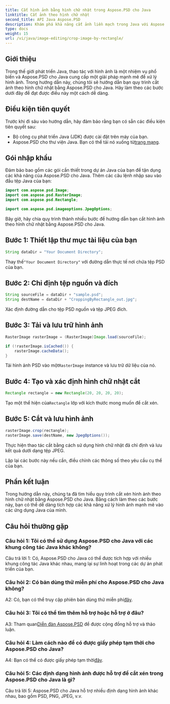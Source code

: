 ```yaml
---
title: Cắt hình ảnh bằng hình chữ nhật trong Aspose.PSD cho Java
linktitle: Cắt ảnh theo hình chữ nhật
second_title: API Java Aspose.PSD
description: Khám phá khả năng cắt ảnh liền mạch trong Java với Aspose.PSD. Làm theo hướng dẫn từng bước của chúng tôi để cắt ảnh dễ dàng bằng Aspose.PSD cho Java.
type: docs
weight: 15
url: /vi/java/image-editing/crop-image-by-rectangle/
---
```

## Giới thiệu

Trong thế giới phát triển Java, thao tác với hình ảnh là một nhiệm vụ phổ biến và Aspose.PSD cho Java cung cấp một giải pháp mạnh mẽ để xử lý hình ảnh. Trong hướng dẫn này, chúng tôi sẽ hướng dẫn bạn quy trình cắt ảnh theo hình chữ nhật bằng Aspose.PSD cho Java. Hãy làm theo các bước dưới đây để đạt được điều này một cách dễ dàng.

## Điều kiện tiên quyết

Trước khi đi sâu vào hướng dẫn, hãy đảm bảo rằng bạn có sẵn các điều kiện tiên quyết sau:

- Bộ công cụ phát triển Java (JDK) được cài đặt trên máy của bạn.
-  Aspose.PSD cho thư viện Java. Bạn có thể tải nó xuống từ[trang mạng](https://releases.aspose.com/psd/java/).

## Gói nhập khẩu

Đảm bảo bao gồm các gói cần thiết trong dự án Java của bạn để tận dụng các khả năng của Aspose.PSD cho Java. Thêm các câu lệnh nhập sau vào đầu tệp Java của bạn:

```java
import com.aspose.psd.Image;
import com.aspose.psd.RasterImage;
import com.aspose.psd.Rectangle;

import com.aspose.psd.imageoptions.JpegOptions;
```

Bây giờ, hãy chia quy trình thành nhiều bước để hướng dẫn bạn cắt hình ảnh theo hình chữ nhật bằng Aspose.PSD cho Java.

## Bước 1: Thiết lập thư mục tài liệu của bạn

```java
String dataDir = "Your Document Directory";
```

 Thay thế`"Your Document Directory"` với đường dẫn thực tế nơi chứa tệp PSD của bạn.

## Bước 2: Chỉ định tệp nguồn và đích

```java
String sourceFile = dataDir + "sample.psd";
String destName = dataDir + "CroppingByRectangle_out.jpg";
```

Xác định đường dẫn cho tệp PSD nguồn và tệp JPEG đích.

## Bước 3: Tải và lưu trữ hình ảnh

```java
RasterImage rasterImage = (RasterImage)Image.load(sourceFile);

if (!rasterImage.isCached()) {
    rasterImage.cacheData();
}
```

 Tải hình ảnh PSD vào một`RasterImage` instance và lưu trữ dữ liệu của nó.

## Bước 4: Tạo và xác định hình chữ nhật cắt

```java
Rectangle rectangle = new Rectangle(20, 20, 20, 20);
```

 Tạo một thể hiện của`Rectangle` lớp với kích thước mong muốn để cắt xén.

## Bước 5: Cắt và lưu hình ảnh

```java
rasterImage.crop(rectangle);
rasterImage.save(destName, new JpegOptions());
```

Thực hiện thao tác cắt bằng cách sử dụng hình chữ nhật đã chỉ định và lưu kết quả dưới dạng tệp JPEG.

Lặp lại các bước này nếu cần, điều chỉnh các thông số theo yêu cầu cụ thể của bạn.

## Phần kết luận

Trong hướng dẫn này, chúng ta đã tìm hiểu quy trình cắt xén hình ảnh theo hình chữ nhật bằng Aspose.PSD cho Java. Bằng cách làm theo các bước này, bạn có thể dễ dàng tích hợp các khả năng xử lý hình ảnh mạnh mẽ vào các ứng dụng Java của mình.

## Câu hỏi thường gặp

### Câu hỏi 1: Tôi có thể sử dụng Aspose.PSD cho Java với các khung công tác Java khác không?

Câu trả lời 1: Có, Aspose.PSD cho Java có thể được tích hợp với nhiều khung công tác Java khác nhau, mang lại sự linh hoạt trong các dự án phát triển của bạn.

### Câu hỏi 2: Có bản dùng thử miễn phí cho Aspose.PSD cho Java không?

 A2: Có, bạn có thể truy cập phiên bản dùng thử miễn phí[đây](https://releases.aspose.com/).

### Câu hỏi 3: Tôi có thể tìm thêm hỗ trợ hoặc hỗ trợ ở đâu?

 A3: Tham quan[Diễn đàn Aspose.PSD](https://forum.aspose.com/c/psd/34) để được cộng đồng hỗ trợ và thảo luận.

### Câu hỏi 4: Làm cách nào để có được giấy phép tạm thời cho Aspose.PSD cho Java?

 A4: Bạn có thể có được giấy phép tạm thời[đây](https://purchase.aspose.com/temporary-license/).

### Câu hỏi 5: Các định dạng hình ảnh được hỗ trợ để cắt xén trong Aspose.PSD cho Java là gì?

Câu trả lời 5: Aspose.PSD cho Java hỗ trợ nhiều định dạng hình ảnh khác nhau, bao gồm PSD, PNG, JPEG, v.v.